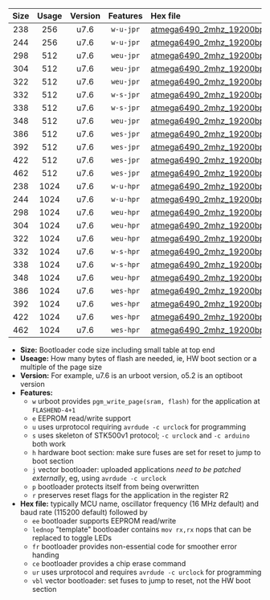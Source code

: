 |Size|Usage|Version|Features|Hex file|
|:-:|:-:|:-:|:-:|:--|
|238|256|u7.6|`w-u-jpr`|[atmega6490_2mhz_19200bps_ur_vbl.hex](https://raw.githubusercontent.com/stefanrueger/urboot/main//atmega6490_2mhz_19200bps_ur_vbl.hex)|
|244|256|u7.6|`w-u-jpr`|[atmega6490_2mhz_19200bps_lednop_ur_vbl.hex](https://raw.githubusercontent.com/stefanrueger/urboot/main//atmega6490_2mhz_19200bps_lednop_ur_vbl.hex)|
|298|512|u7.6|`weu-jpr`|[atmega6490_2mhz_19200bps_ee_ur_vbl.hex](https://raw.githubusercontent.com/stefanrueger/urboot/main//atmega6490_2mhz_19200bps_ee_ur_vbl.hex)|
|304|512|u7.6|`weu-jpr`|[atmega6490_2mhz_19200bps_ee_lednop_ur_vbl.hex](https://raw.githubusercontent.com/stefanrueger/urboot/main//atmega6490_2mhz_19200bps_ee_lednop_ur_vbl.hex)|
|322|512|u7.6|`weu-jpr`|[atmega6490_2mhz_19200bps_ee_lednop_fr_ur_vbl.hex](https://raw.githubusercontent.com/stefanrueger/urboot/main//atmega6490_2mhz_19200bps_ee_lednop_fr_ur_vbl.hex)|
|332|512|u7.6|`w-s-jpr`|[atmega6490_2mhz_19200bps_vbl.hex](https://raw.githubusercontent.com/stefanrueger/urboot/main//atmega6490_2mhz_19200bps_vbl.hex)|
|338|512|u7.6|`w-s-jpr`|[atmega6490_2mhz_19200bps_lednop_vbl.hex](https://raw.githubusercontent.com/stefanrueger/urboot/main//atmega6490_2mhz_19200bps_lednop_vbl.hex)|
|348|512|u7.6|`weu-jpr`|[atmega6490_2mhz_19200bps_ee_lednop_fr_ce_ur_vbl.hex](https://raw.githubusercontent.com/stefanrueger/urboot/main//atmega6490_2mhz_19200bps_ee_lednop_fr_ce_ur_vbl.hex)|
|386|512|u7.6|`wes-jpr`|[atmega6490_2mhz_19200bps_ee_vbl.hex](https://raw.githubusercontent.com/stefanrueger/urboot/main//atmega6490_2mhz_19200bps_ee_vbl.hex)|
|392|512|u7.6|`wes-jpr`|[atmega6490_2mhz_19200bps_ee_lednop_vbl.hex](https://raw.githubusercontent.com/stefanrueger/urboot/main//atmega6490_2mhz_19200bps_ee_lednop_vbl.hex)|
|422|512|u7.6|`wes-jpr`|[atmega6490_2mhz_19200bps_ee_lednop_fr_vbl.hex](https://raw.githubusercontent.com/stefanrueger/urboot/main//atmega6490_2mhz_19200bps_ee_lednop_fr_vbl.hex)|
|462|512|u7.6|`wes-jpr`|[atmega6490_2mhz_19200bps_ee_lednop_fr_ce_vbl.hex](https://raw.githubusercontent.com/stefanrueger/urboot/main//atmega6490_2mhz_19200bps_ee_lednop_fr_ce_vbl.hex)|
|238|1024|u7.6|`w-u-hpr`|[atmega6490_2mhz_19200bps_ur.hex](https://raw.githubusercontent.com/stefanrueger/urboot/main//atmega6490_2mhz_19200bps_ur.hex)|
|244|1024|u7.6|`w-u-hpr`|[atmega6490_2mhz_19200bps_lednop_ur.hex](https://raw.githubusercontent.com/stefanrueger/urboot/main//atmega6490_2mhz_19200bps_lednop_ur.hex)|
|298|1024|u7.6|`weu-hpr`|[atmega6490_2mhz_19200bps_ee_ur.hex](https://raw.githubusercontent.com/stefanrueger/urboot/main//atmega6490_2mhz_19200bps_ee_ur.hex)|
|304|1024|u7.6|`weu-hpr`|[atmega6490_2mhz_19200bps_ee_lednop_ur.hex](https://raw.githubusercontent.com/stefanrueger/urboot/main//atmega6490_2mhz_19200bps_ee_lednop_ur.hex)|
|322|1024|u7.6|`weu-hpr`|[atmega6490_2mhz_19200bps_ee_lednop_fr_ur.hex](https://raw.githubusercontent.com/stefanrueger/urboot/main//atmega6490_2mhz_19200bps_ee_lednop_fr_ur.hex)|
|332|1024|u7.6|`w-s-hpr`|[atmega6490_2mhz_19200bps.hex](https://raw.githubusercontent.com/stefanrueger/urboot/main//atmega6490_2mhz_19200bps.hex)|
|338|1024|u7.6|`w-s-hpr`|[atmega6490_2mhz_19200bps_lednop.hex](https://raw.githubusercontent.com/stefanrueger/urboot/main//atmega6490_2mhz_19200bps_lednop.hex)|
|348|1024|u7.6|`weu-hpr`|[atmega6490_2mhz_19200bps_ee_lednop_fr_ce_ur.hex](https://raw.githubusercontent.com/stefanrueger/urboot/main//atmega6490_2mhz_19200bps_ee_lednop_fr_ce_ur.hex)|
|386|1024|u7.6|`wes-hpr`|[atmega6490_2mhz_19200bps_ee.hex](https://raw.githubusercontent.com/stefanrueger/urboot/main//atmega6490_2mhz_19200bps_ee.hex)|
|392|1024|u7.6|`wes-hpr`|[atmega6490_2mhz_19200bps_ee_lednop.hex](https://raw.githubusercontent.com/stefanrueger/urboot/main//atmega6490_2mhz_19200bps_ee_lednop.hex)|
|422|1024|u7.6|`wes-hpr`|[atmega6490_2mhz_19200bps_ee_lednop_fr.hex](https://raw.githubusercontent.com/stefanrueger/urboot/main//atmega6490_2mhz_19200bps_ee_lednop_fr.hex)|
|462|1024|u7.6|`wes-hpr`|[atmega6490_2mhz_19200bps_ee_lednop_fr_ce.hex](https://raw.githubusercontent.com/stefanrueger/urboot/main//atmega6490_2mhz_19200bps_ee_lednop_fr_ce.hex)|

- **Size:** Bootloader code size including small table at top end
- **Useage:** How many bytes of flash are needed, ie, HW boot section or a multiple of the page size
- **Version:** For example, u7.6 is an urboot version, o5.2 is an optiboot version
- **Features:**
  + `w` urboot provides `pgm_write_page(sram, flash)` for the application at `FLASHEND-4+1`
  + `e` EEPROM read/write support
  + `u` uses urprotocol requiring `avrdude -c urclock` for programming
  + `s` uses skeleton of STK500v1 protocol; `-c urclock` and `-c arduino` both work
  + `h` hardware boot section: make sure fuses are set for reset to jump to boot section
  + `j` vector bootloader: uploaded applications *need to be patched externally*, eg, using `avrdude -c urclock`
  + `p` bootloader protects itself from being overwritten
  + `r` preserves reset flags for the application in the register R2
- **Hex file:** typically MCU name, oscillator frequency (16 MHz default) and baud rate (115200 default) followed by
  + `ee` bootloader supports EEPROM read/write
  + `lednop` "template" bootloader contains `mov rx,rx` nops that can be replaced to toggle LEDs
  + `fr` bootloader provides non-essential code for smoother error handing
  + `ce` bootloader provides a chip erase command
  + `ur` uses urprotocol and requires `avrdude -c urclock` for programming
  + `vbl` vector bootloader: set fuses to jump to reset, not the HW boot section
